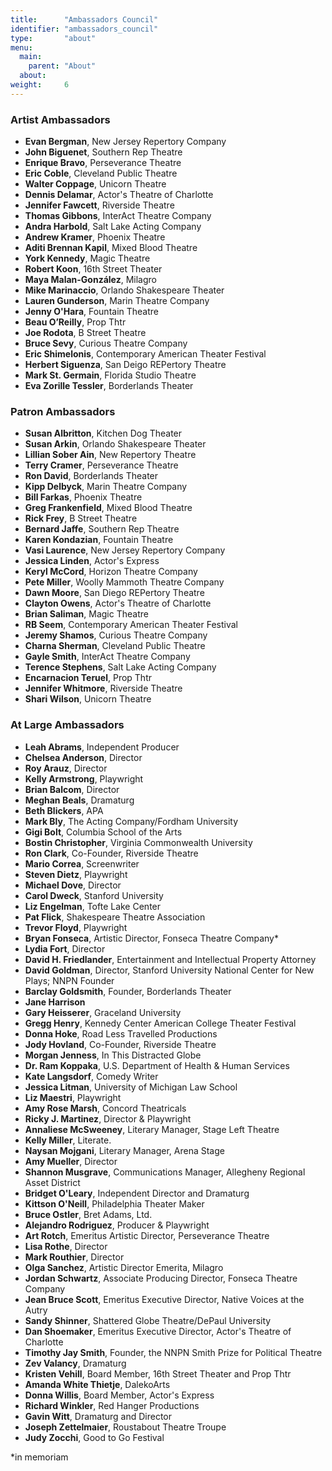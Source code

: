 ```yaml
---
title:      "Ambassadors Council"
identifier: "ambassadors_council"
type:       "about"
menu:
  main:
    parent: "About"
  about:
weight:     6
---
```


### Artist Ambassadors

- **Evan Bergman**, New Jersey Repertory Company
- **John Biguenet**, Southern Rep Theatre
- **Enrique Bravo**, Perseverance Theatre
- **Eric Coble**, Cleveland Public Theatre
- **Walter Coppage**, Unicorn Theatre
- **Dennis Delamar**, Actor's Theatre of Charlotte
- **Jennifer Fawcett**, Riverside Theatre
- **Thomas Gibbons**, InterAct Theatre Company
- **Andra Harbold**, Salt Lake Acting Company
- **Andrew Kramer**, Phoenix Theatre
- **Aditi Brennan Kapil**, Mixed Blood Theatre
- **York Kennedy**, Magic Theatre
- **Robert Koon**, 16th Street Theater
- **Maya Malan-González**, Milagro
- **Mike Marinaccio**, Orlando Shakespeare Theater
- **Lauren Gunderson**, Marin Theatre Company
- **Jenny O'Hara**, Fountain Theatre
- **Beau O’Reilly**, Prop Thtr
- **Joe Rodota**, B Street Theatre
- **Bruce Sevy**, Curious Theatre Company
- **Eric Shimelonis**, Contemporary American Theater Festival
- **Herbert Siguenza**, San Deigo REPertory Theatre
- **Mark St. Germain**, Florida Studio Theatre
- **Eva Zorille Tessler**, Borderlands Theater

### Patron Ambassadors

- **Susan Albritton**, Kitchen Dog Theater
- **Susan Arkin**, Orlando Shakespeare Theater
- **Lillian Sober Ain**, New Repertory Theatre
- **Terry Cramer**, Perseverance Theatre
- **Ron David**, Borderlands Theater
- **Kipp Delbyck**, Marin Theatre Company
- **Bill Farkas**, Phoenix Theatre
- **Greg Frankenfield**, Mixed Blood Theatre
- **Rick Frey**, B Street Theatre
- **Bernard Jaffe**, Southern Rep Theatre
- **Karen Kondazian**, Fountain Theatre
- **Vasi Laurence**, New Jersey Repertory Company
- **Jessica Linden**, Actor's Express
- **Keryl McCord**, Horizon Theatre Company
- **Pete Miller**, Woolly Mammoth Theatre Company
- **Dawn Moore**, San Diego REPertory Theatre
- **Clayton Owens**, Actor's Theatre of Charlotte
- **Brian Saliman**, Magic Theatre
- **RB Seem**, Contemporary American Theater Festival
- **Jeremy Shamos**, Curious Theatre Company
- **Charna Sherman**, Cleveland Public Theatre
- **Gayle Smith**, InterAct Theatre Company
- **Terence Stephens**, Salt Lake Acting Company
- **Encarnacion Teruel**, Prop Thtr
- **Jennifer Whitmore**, Riverside Theatre
- **Shari Wilson**, Unicorn Theatre

### At Large Ambassadors

- **Leah Abrams**, Independent Producer
- **Chelsea Anderson**, Director
- **Roy Arauz**, Director
- **Kelly Armstrong**, Playwright
- **Brian Balcom**, Director
- **Meghan Beals**, Dramaturg
- **Beth Blickers**, APA
- **Mark Bly**, The Acting Company/Fordham University
- **Gigi Bolt**, Columbia School of the Arts
- **Bostin Christopher**, Virginia Commonwealth University
- **Ron Clark**, Co-Founder, Riverside Theatre
- **Mario Correa**, Screenwriter
- **Steven Dietz**, Playwright
- **Michael Dove**, Director
- **Carol Dweck**, Stanford University
- **Liz Engelman**, Tofte Lake Center
- **Pat Flick**, Shakespeare Theatre Association
- **Trevor Floyd**, Playwright
- **Bryan Fonseca**, Artistic Director, Fonseca Theatre Company*
- **Lydia Fort**, Director
- **David H. Friedlander**, Entertainment and Intellectual Property Attorney
- **David Goldman**, Director, Stanford University National Center for New Plays; NNPN Founder
- **Barclay Goldsmith**, Founder, Borderlands Theater
- **Jane Harrison**
- **Gary Heisserer**, Graceland University
- **Gregg Henry**, Kennedy Center American College Theater Festival
- **Donna Hoke**, Road Less Travelled Productions
- **Jody Hovland**, Co-Founder, Riverside Theatre
- **Morgan Jenness**, In This Distracted Globe
- **Dr. Ram Koppaka**, U.S. Department of Health & Human Services
- **Kate Langsdorf**, Comedy Writer
- **Jessica Litman**, University of Michigan Law School
- **Liz Maestri**, Playwright
- **Amy Rose Marsh**, Concord Theatricals
- **Ricky J. Martinez**, Director & Playwright
- **Annaliese McSweeney**, Literary Manager, Stage Left Theatre
- **Kelly Miller**, Literate.
- **Naysan Mojgani**, Literary Manager, Arena Stage
- **Amy Mueller**, Director
- **Shannon Musgrave**, Communications Manager, Allegheny Regional Asset District
- **Bridget O'Leary**, Independent Director and Dramaturg
- **Kittson O'Neill**, Philadelphia Theater Maker
- **Bruce Ostler**, Bret Adams, Ltd.
- **Alejandro Rodriguez**, Producer & Playwright
- **Art Rotch**, Emeritus Artistic Director, Perseverance Theatre
- **Lisa Rothe**, Director
- **Mark Routhier**, Director
- **Olga Sanchez**, Artistic Director Emerita, Milagro
- **Jordan Schwartz**, Associate Producing Director, Fonseca Theatre Company
- **Jean Bruce Scott**, Emeritus Executive Director, Native Voices at the Autry
- **Sandy Shinner**, Shattered Globe Theatre/DePaul University
- **Dan Shoemaker**, Emeritus Executive Director, Actor's Theatre of Charlotte
- **Timothy Jay Smith**, Founder, the NNPN Smith Prize for Political Theatre
- **Zev Valancy**, Dramaturg
- **Kristen Vehill**, Board Member, 16th Street Theater and Prop Thtr
- **Amanda White Thietje**, DalekoArts
- **Donna Willis**, Board Member, Actor's Express
- **Richard Winkler**, Red Hanger Productions
- **Gavin Witt**, Dramaturg and Director
- **Joseph Zettelmaier**, Roustabout Theatre Troupe
- **Judy Zocchi**, Good to Go Festival

*in memoriam
